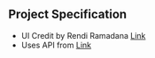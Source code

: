 ## Project Specification

- UI Credit by Rendi Ramadana [Link](https://www.uplabs.com/posts/coronavirus-information-concept) 
- Uses API from [Link](https://covid19api.com/) 
